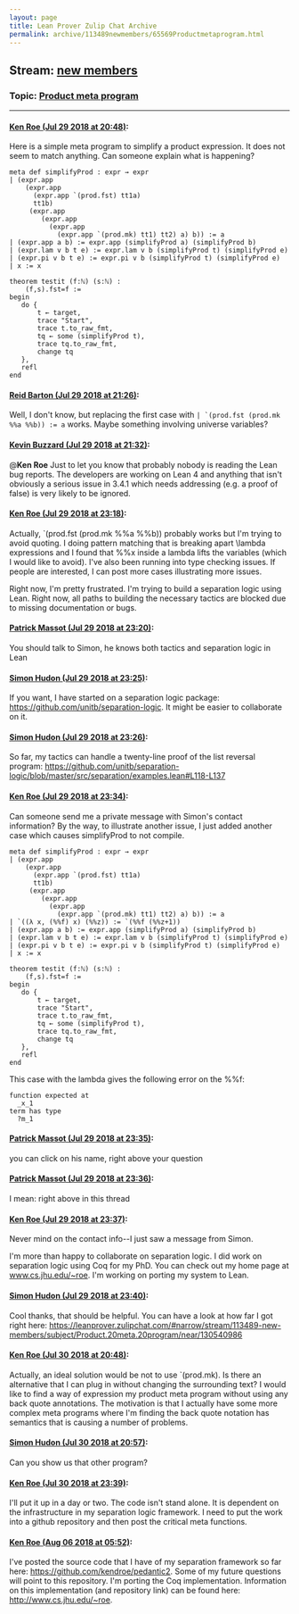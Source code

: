 ```yaml
---
layout: page
title: Lean Prover Zulip Chat Archive 
permalink: archive/113489newmembers/65569Productmetaprogram.html
---
```


## Stream: [new members](index.html)
### Topic: [Product meta program](65569Productmetaprogram.html)

---

#### [Ken Roe (Jul 29 2018 at 20:48)](https://leanprover.zulipchat.com/#narrow/stream/113489-new%20members/topic/Product%20meta%20program/near/130535258):
Here is a simple meta program to simplify a product expression.  It does not seem to match anything.  Can someone explain what is happening?

```lean
meta def simplifyProd : expr → expr
| (expr.app
    (expr.app
      (expr.app `(prod.fst) tt1a)
      tt1b)
     (expr.app
        (expr.app
          (expr.app 
            (expr.app `(prod.mk) tt1) tt2) a) b)) := a
| (expr.app a b) := expr.app (simplifyProd a) (simplifyProd b)
| (expr.lam v b t e) := expr.lam v b (simplifyProd t) (simplifyProd e)
| (expr.pi v b t e) := expr.pi v b (simplifyProd t) (simplifyProd e)
| x := x

theorem testit (f:ℕ) (s:ℕ) :
    (f,s).fst=f :=
begin
   do {
       t ← target,
       trace "Start",
       trace t.to_raw_fmt,
       tq ← some (simplifyProd t),
       trace tq.to_raw_fmt,
       change tq
   },
   refl
end
```

#### [Reid Barton (Jul 29 2018 at 21:26)](https://leanprover.zulipchat.com/#narrow/stream/113489-new%20members/topic/Product%20meta%20program/near/130536744):
Well, I don't know, but replacing the first case with ``| `(prod.fst (prod.mk %%a %%b)) := a`` works.
Maybe something involving universe variables?

#### [Kevin Buzzard (Jul 29 2018 at 21:32)](https://leanprover.zulipchat.com/#narrow/stream/113489-new%20members/topic/Product%20meta%20program/near/130536883):
@**Ken Roe** Just to let you know that probably nobody is reading the Lean bug reports. The developers are working on Lean 4 and anything that isn't obviously a serious issue in 3.4.1 which needs addressing (e.g. a proof of false) is very likely to be ignored.

#### [Ken Roe (Jul 29 2018 at 23:18)](https://leanprover.zulipchat.com/#narrow/stream/113489-new%20members/topic/Product%20meta%20program/near/130540273):
Actually, `(prod.fst (prod.mk %%a %%b)) probably works but I'm trying to avoid quoting.  I doing pattern matching that is breaking apart \lambda expressions and I found that %%x inside a lambda lifts the variables (which I would like to avoid).  I've also been running into type checking issues.  If people are interested, I can post more cases illustrating more issues.

Right now, I'm pretty frustrated.  I'm trying to build a separation logic using Lean.  Right now, all paths to building the necessary tactics are blocked due to missing documentation or bugs.

#### [Patrick Massot (Jul 29 2018 at 23:20)](https://leanprover.zulipchat.com/#narrow/stream/113489-new%20members/topic/Product%20meta%20program/near/130540874):
You should talk to Simon, he knows both tactics and separation logic in Lean

#### [Simon Hudon (Jul 29 2018 at 23:25)](https://leanprover.zulipchat.com/#narrow/stream/113489-new%20members/topic/Product%20meta%20program/near/130540986):
If you want, I have started on a separation logic package: https://github.com/unitb/separation-logic. It might be easier to collaborate on it.

#### [Simon Hudon (Jul 29 2018 at 23:26)](https://leanprover.zulipchat.com/#narrow/stream/113489-new%20members/topic/Product%20meta%20program/near/130541039):
So far, my tactics can handle a twenty-line proof of the list reversal program: https://github.com/unitb/separation-logic/blob/master/src/separation/examples.lean#L118-L137

#### [Ken Roe (Jul 29 2018 at 23:34)](https://leanprover.zulipchat.com/#narrow/stream/113489-new%20members/topic/Product%20meta%20program/near/130541248):
Can someone send me a private message with Simon's contact information?  By the way, to illustrate another issue, I just added another case which causes simplifyProd to not compile.
```lean
meta def simplifyProd : expr → expr
| (expr.app
    (expr.app
      (expr.app `(prod.fst) tt1a)
      tt1b)
     (expr.app
        (expr.app
          (expr.app 
            (expr.app `(prod.mk) tt1) tt2) a) b)) := a
| `((λ x, (%%f) x) (%%z)) := `(%%f (%%z+1))
| (expr.app a b) := expr.app (simplifyProd a) (simplifyProd b)
| (expr.lam v b t e) := expr.lam v b (simplifyProd t) (simplifyProd e)
| (expr.pi v b t e) := expr.pi v b (simplifyProd t) (simplifyProd e)
| x := x

theorem testit (f:ℕ) (s:ℕ) :
    (f,s).fst=f :=
begin
   do {
       t ← target,
       trace "Start",
       trace t.to_raw_fmt,
       tq ← some (simplifyProd t),
       trace tq.to_raw_fmt,
       change tq
   },
   refl
end
```
  This case with the lambda gives the following error on the %%f:
```lean
function expected at
  _x_1
term has type
  ?m_1
```

#### [Patrick Massot (Jul 29 2018 at 23:35)](https://leanprover.zulipchat.com/#narrow/stream/113489-new%20members/topic/Product%20meta%20program/near/130541265):
you can click on his name, right above your question

#### [Patrick Massot (Jul 29 2018 at 23:36)](https://leanprover.zulipchat.com/#narrow/stream/113489-new%20members/topic/Product%20meta%20program/near/130541304):
I mean: right above in this thread

#### [Ken Roe (Jul 29 2018 at 23:37)](https://leanprover.zulipchat.com/#narrow/stream/113489-new%20members/topic/Product%20meta%20program/near/130541312):
Never mind on the contact info--I just saw a message from Simon. 

I'm more than happy to collaborate on separation logic.  I did work on separation logic using Coq for my PhD.  You can check out my home page at www.cs.jhu.edu/~roe.  I'm working on porting my system to Lean.

#### [Simon Hudon (Jul 29 2018 at 23:40)](https://leanprover.zulipchat.com/#narrow/stream/113489-new%20members/topic/Product%20meta%20program/near/130541412):
Cool thanks, that should be helpful. You can have a look at how far I got right here: https://leanprover.zulipchat.com/#narrow/stream/113489-new-members/subject/Product.20meta.20program/near/130540986

#### [Ken Roe (Jul 30 2018 at 20:48)](https://leanprover.zulipchat.com/#narrow/stream/113489-new%20members/topic/Product%20meta%20program/near/130597942):
Actually, an ideal solution would be not to use `(prod.mk).   Is there an alternative that I can plug in without changing the surrounding text?  I would like to find a way of expression my product meta program without using any back quote annotations.  The motivation is that I actually have some more complex meta programs where I'm finding the back quote notation has semantics that is causing a number of problems.

#### [Simon Hudon (Jul 30 2018 at 20:57)](https://leanprover.zulipchat.com/#narrow/stream/113489-new%20members/topic/Product%20meta%20program/near/130598427):
Can you show us that other program?

#### [Ken Roe (Jul 30 2018 at 23:39)](https://leanprover.zulipchat.com/#narrow/stream/113489-new%20members/topic/Product%20meta%20program/near/130606073):
I'll put it up in a day or two.  The code isn't stand alone.  It is dependent on the infrastructure in my separation logic framework.  I need to put the work into a github repository and then post the critical meta functions.

#### [Ken Roe (Aug 06 2018 at 05:52)](https://leanprover.zulipchat.com/#narrow/stream/113489-new%20members/topic/Product%20meta%20program/near/130956238):
I've posted the source code that I have of my separation framework so far here: https://github.com/kendroe/pedantic2.  Some of my future questions will point to this repository.  I'm porting the Coq implementation.  Information on this implementation (and repository link) can be found here: http://www.cs.jhu.edu/~roe.

